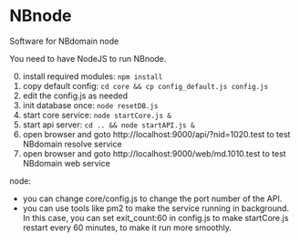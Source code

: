 # NBnode
Software for NBdomain node

You need to have NodeJS to run NBnode.

0. install required modules: `npm install`
1. copy default config: `cd core && cp config_default.js config.js`
2. edit the config.js as needed
3. init database once: `node resetDB.js`
4. start core service: `node startCore.js &`
5. start api server: `cd .. && node startAPI.js &`
6. open browser and goto http://localhost:9000/api/?nid=1020.test to test NBdomain resolve service
7. open browser and goto http://localhost:9000/web/md.1010.test to test NBdomain web service

node:
* you can change core/config.js to change the port number of the API.
* you can use tools like pm2 to make the service running in background. In this case, you can set exit_count:60 in config.js to make startCore.js restart every 60 minutes, to make it run more smoothly.
